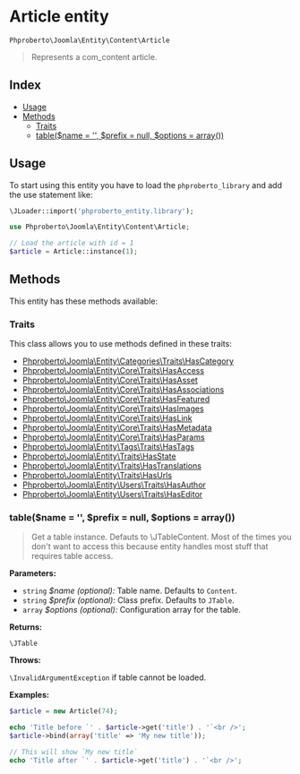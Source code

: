 # Article entity

`Phproberto\Joomla\Entity\Content\Article`

> Represents a com_content article.

## Index <a id="index"></a>

* [Usage](#usage)
* [Methods](#methods)
    * [Traits](#traits)
    * [table($name = '', $prefix = null, $options = array())](#table)

## Usage <a id="usage"></a>

To start using this entity you have to load the `phproberto_library` and add the use statement like:

```php
\JLoader::import('phproberto_entity.library');

use Phproberto\Joomla\Entity\Content\Article;

// Load the article with id = 1
$article = Article::instance(1);
```

## Methods <a id="methods"></a>

This entity has these methods available:

### Traits <a id="traits"></a>

This class allows you to use methods defined in these traits:

* [Phproberto\Joomla\Entity\Categories\Traits\HasCategory](../Categories/Traits/HasCategory.md)
* [Phproberto\Joomla\Entity\Core\Traits\HasAccess](../Core/Traits/HasAccess.md)
* [Phproberto\Joomla\Entity\Core\Traits\HasAsset](../Core/Traits/HasAsset.md)
* [Phproberto\Joomla\Entity\Core\Traits\HasAssociations](../Core/Traits/HasAssociations.md)
* [Phproberto\Joomla\Entity\Core\Traits\HasFeatured](../Core/Traits/HasFeatured.md)
* [Phproberto\Joomla\Entity\Core\Traits\HasImages](../Core/Traits/HasImages.md)
* [Phproberto\Joomla\Entity\Core\Traits\HasLink](../Core/Traits/HasLink.md)
* [Phproberto\Joomla\Entity\Core\Traits\HasMetadata](../Core/Traits/HasMetadata.md)
* [Phproberto\Joomla\Entity\Core\Traits\HasParams](../Core/Traits/HasParams.md)
* [Phproberto\Joomla\Entity\Tags\Traits\HasTags](../Tags/Traits/HasTags.md)
* [Phproberto\Joomla\Entity\Traits\HasState](../Traits/HasState.md)
* [Phproberto\Joomla\Entity\Traits\HasTranslations](../Traits/HasTranslations.md)
* [Phproberto\Joomla\Entity\Traits\HasUrls](../Traits/HasUrls.md)
* [Phproberto\Joomla\Entity\Users\Traits\HasAuthor](../Users/Traits/HasAuthor.md)
* [Phproberto\Joomla\Entity\Users\Traits\HasEditor](../Users/Traits/HasEditor.md)

### table($name = '', $prefix = null, $options = array()) <a id="table"></a>

> Get a table instance. Defauts to \JTableContent. Most of the times you don't want to access this because entity handles most stuff that requires table access.

**Parameters:**

* `string` *$name (optional):* Table name. Defaults to `Content`.
* `string` *$prefix (optional):* Class prefix. Defaults to `JTable`.
* `array`  *$options (optional):* Configuration array for the table.

**Returns:**

`\JTable`

**Throws:**

`\InvalidArgumentException` if table cannot be loaded.

**Examples:**

```php
$article = new Article(74);

echo 'Title before `' . $article->get('title') . '`<br />';
$article->bind(array('title' => 'My new title'));

// This will show `My new title`
echo 'Title after `' . $article->get('title') . '`<br />';
```
